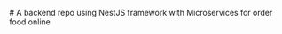 
#   A   b a c k e n d   r e p o   u s i n g   N e s t J S   f r a m e w o r k   w i t h   M i c r o s e r v i c e s   f o r   o r d e r   f o o d   o n l i n e 
 
 
